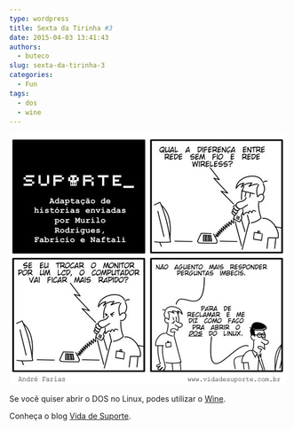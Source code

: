 ```yaml
---
type: wordpress
title: Sexta da Tirinha #3
date: 2015-04-03 13:41:43
authors:
  - buteco
slug: sexta-da-tirinha-3
categories:
  - Fun
tags:
  - dos
  - wine
---
```


<img class=" aligncenter" src="/images/wp-content/uploads/2015/04/Suporte_126.jpg" alt="Dos no Linux" />

Se você quiser abrir o DOS no Linux, podes utilizar o <a href="https://www.winehq.org/" title="Wine" target="_blank">Wine</a>.

Conheça o blog <a href="http://vidadesuporte.com.br/" title="Vida de Suporte" target="_blank">Vida de Suporte</a>.
